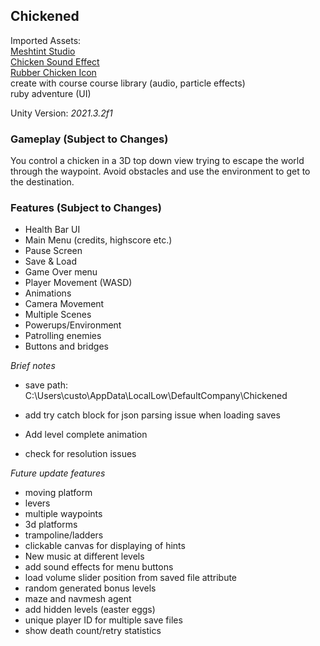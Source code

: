 ## Chickened
Imported Assets:  
[Meshtint Studio](https://assetstore.unity.com/publishers/3867)  
[Chicken Sound Effect](https://www.youtube.com/watch?v=ML6QPGbfMS4)  
[Rubber Chicken Icon](https://www.kindpng.com/imgv/iiJmhob_rubber-chicken-png-transparent-png/)  
create with course course library (audio, particle effects)  
ruby adventure (UI)

Unity Version: *2021.3.2f1*  

### Gameplay (Subject to Changes)
You control a chicken in a 3D top down view trying to escape the world through the waypoint. Avoid obstacles and use the environment to get to the destination.

### Features (Subject to Changes)
- Health Bar UI
- Main Menu (credits, highscore etc.)
- Pause Screen
- Save & Load
- Game Over menu
- Player Movement (WASD)
- Animations
- Camera Movement
- Multiple Scenes
- Powerups/Environment
- Patrolling enemies
- Buttons and bridges


*Brief notes*  
- save path: C:\Users\custo\AppData\LocalLow\DefaultCompany\Chickened

- add try catch block for json parsing issue when loading saves
- Add level complete animation
- check for resolution issues

*Future update features*  
- moving platform
- levers
- multiple waypoints
- 3d platforms
- trampoline/ladders
- clickable canvas for displaying of hints
- New music at different levels
- add sound effects for menu buttons
- load volume slider position from saved file attribute
- random generated bonus levels
- maze and navmesh agent
- add hidden levels (easter eggs)
- unique player ID for multiple save files
- show death count/retry statistics
